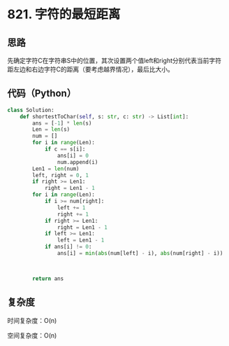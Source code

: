 # **821. 字符的最短距离**

## 思路

先确定字符C在字符串S中的位置，其次设置两个值left和right分别代表当前字符距左边和右边字符C的距离（要考虑越界情况），最后比大小。

## 代码（Python）

```python
class Solution:
    def shortestToChar(self, s: str, c: str) -> List[int]:
        ans = [-1] * len(s)
        Len = len(s)
        num = []
        for i in range(Len):
            if c == s[i]:
                ans[i] = 0
                num.append(i)
        Len1 = len(num)
        left, right = 0, 1
        if right >= Len1:
            right = Len1 - 1
        for i in range(Len):
            if i >= num[right]:
                left += 1
                right += 1
            if right >= Len1:
                right = Len1 - 1
            if left >= Len1:
                left = Len1 - 1
            if ans[i] != 0:
                ans[i] = min(abs(num[left] - i), abs(num[right] - i))
        


        return ans
```

## 复杂度

时间复杂度：O(n)

空间复杂度：O(n)
